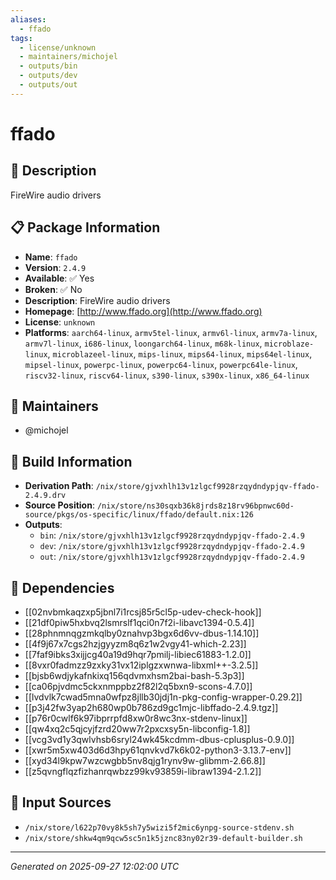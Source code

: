 ```yaml
---
aliases:
  - ffado
tags:
  - license/unknown
  - maintainers/michojel
  - outputs/bin
  - outputs/dev
  - outputs/out
---
```


# ffado

## 📝 Description

FireWire audio drivers

## 📋 Package Information

- **Name**: `ffado`
- **Version**: `2.4.9`
- **Available**: ✅ Yes
- **Broken**: ✅ No
- **Description**: FireWire audio drivers
- **Homepage**: [http://www.ffado.org](http://www.ffado.org)
- **License**: `unknown`
- **Platforms**: `aarch64-linux`, `armv5tel-linux`, `armv6l-linux`, `armv7a-linux`, `armv7l-linux`, `i686-linux`, `loongarch64-linux`, `m68k-linux`, `microblaze-linux`, `microblazeel-linux`, `mips-linux`, `mips64-linux`, `mips64el-linux`, `mipsel-linux`, `powerpc-linux`, `powerpc64-linux`, `powerpc64le-linux`, `riscv32-linux`, `riscv64-linux`, `s390-linux`, `s390x-linux`, `x86_64-linux`
## 👥 Maintainers

- @michojel


## 🔧 Build Information

- **Derivation Path**: `/nix/store/gjvxhlh13v1zlgcf9928rzqydndypjqv-ffado-2.4.9.drv`
- **Source Position**: `/nix/store/ns30sqxb36k8jrds8z18rv96bpnwc60d-source/pkgs/os-specific/linux/ffado/default.nix:126`
- **Outputs**:
  - `bin`:  `/nix/store/gjvxhlh13v1zlgcf9928rzqydndypjqv-ffado-2.4.9`
  - `dev`:  `/nix/store/gjvxhlh13v1zlgcf9928rzqydndypjqv-ffado-2.4.9`
  - `out`:  `/nix/store/gjvxhlh13v1zlgcf9928rzqydndypjqv-ffado-2.4.9`

## 🔗 Dependencies

- [[02nvbmkaqzxp5jbnl7i1rcsj85r5cl5p-udev-check-hook]]
- [[21df0piw5hxbvq2lsmrslf1qci0n7f2i-libavc1394-0.5.4]]
- [[28phnmnqgzmkqlby0znahvp3bgx6d6vv-dbus-1.14.10]]
- [[4f9j67x7cgs2hzjgyyzm8q6z1w2vgy41-which-2.23]]
- [[7faf9ibks3xijjcg40a19d9hqr7pmilj-libiec61883-1.2.0]]
- [[8vxr0fadmzz9zxky31vx12iplgzxwnwa-libxml++-3.2.5]]
- [[bjsb6wdjykafnkixq156qdvmxhsm2bai-bash-5.3p3]]
- [[ca06pjvdmc5ckxnmppbz2f82l2q5bxn9-scons-4.7.0]]
- [[lvdvlk7cwad5mna0wfpz8jllb30jdj1n-pkg-config-wrapper-0.29.2]]
- [[p3j42fw3yap2h680wp0b786zd9gc1mjc-libffado-2.4.9.tgz]]
- [[p76r0cwlf6k97ibprrpfd8xw0r8wc3nx-stdenv-linux]]
- [[qw4xq2c5qjcyjfzrd20ww7r2pxcxsy5n-libconfig-1.8]]
- [[vcg3vd1y3qwlvhsb6sryl24wk45kcdmm-dbus-cplusplus-0.9.0]]
- [[xwr5m5xw403d6d3hpy61qnvkvd7k6k02-python3-3.13.7-env]]
- [[xyd34l9kpw7wzcwgbb5nv8qjg1rynv9w-glibmm-2.66.8]]
- [[z5qvngflqzfizhanrqwbzz99kv93859i-libraw1394-2.1.2]]

## 📁 Input Sources

- `/nix/store/l622p70vy8k5sh7y5wizi5f2mic6ynpg-source-stdenv.sh`
- `/nix/store/shkw4qm9qcw5sc5n1k5jznc83ny02r39-default-builder.sh`

---
*Generated on 2025-09-27 12:02:00 UTC*
